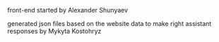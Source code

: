 front-end started 
by Alexander Shunyaev

generated json files based on the website data to make right assistant responses 
by Mykyta Kostohryz
